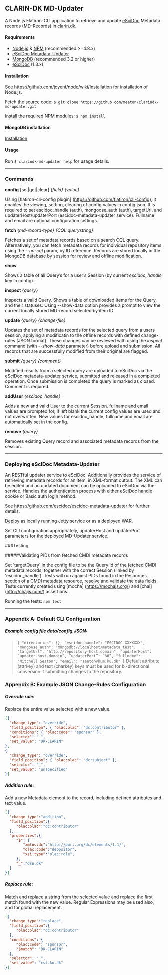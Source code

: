 ## CLARIN-DK MD-Updater

A Node.js Flatiron-CLI application to retrieve and update [eSciDoc](http://www.escidoc.org) Metadata records (MD-Records) in [clarin.dk](http://www.clarin.dk).

#### Requirements
* [Node.js](http://nodejs.org/) & [NPM](http://npmjs.org/) (recommended >=4.8.x)
* [eSciDoc Metadata-Updater](https://github.com/escidoc/escidoc-metadata-updater)
* [MongoDB](http://www.mongodb.org/) (recommended 3.2 or higher)
* [eSciDoc](http://www.escidoc.org) (1.3.x)

#### Installation
See https://github.com/joyent/node/wiki/Installation for installation of Node.js.

Fetch the source code:
``$ git clone https://github.com/meaton/clarindk-md-updater.git``

Install the required NPM modules:
``$ npm install``

#### MongoDB installation
[Installation](http://docs.mongodb.org/manual/installation/)

#### Usage
Run ``$ clarindk-md-updater help`` for usage details.

- - -

### Commands

**config** [set|get|clear] *{field} {value}*

Using [flatiron-cli-config plugin] (https://github.com/flatiron/cli-config), it enables the viewing, setting, clearing of config values in config.json. It is required to set escidoc_handle (auth), mongoose_auth (auth), targetUrl, and updaterHost/updaterPort (escidoc-metadata-updater service). Fullname and email are optional configuration settings.

**fetch** *{md-record-type} {CQL querystring}*

Fetches a set of metadata records based on a search CQL query. Alternatively, you can fetch metadata records for individual repository items using the *--no-cql* param, by ID reference. Records are stored locally in the MongoDB database by session for review and offline modification.

**show**

Shows a table of all Query’s for a user’s Session (by current *escidoc_handle* key in config).

**inspect** *{query}*

Inspects a valid Query. Shows a table of downloaded Items for the Query, and their statuses. Using --show-data option provides a prompt to view the current locally stored MD-record selected by item ID.

**update** *{query} {change-file}*

Updates the set of metadata records for the selected query from a users session, applying a modificatin to the offline records with defined change-rules (JSON format). These changes can be reviewed with using the *inspect* command (with *--show-data* parameter) before upload and submission. All records that are successfully modified from their original are flagged.

**submit** *{query} {comment}*

Modified results from a selected query are uploaded to eSciDoc via the eSciDoc metadata-updater service, submitted and released in a completed operation.
Once submission is completed the query is marked as closed. Comment is required.

**addUser** *{escidoc_handle}*

Adds a new and valid User to the current Session. fullname and email values are prompted for, if left blank the current config values are used and not overwritten. New values for escidoc_handle, fullname and email are automatically set in the config.

**remove** *{query}*

Removes existing Query record and associated metadata records from the session.

- - -

### Deploying eSciDoc Metadata-Updater

An RESTful updater service to eSciDoc. Additionally provides the service of retrieving metadata records for an item, in XML-format output. The XML can be edited and an updated document can be uploaded to eSciDoc via the service. Handles the authentication process with either eSciDoc handle cookie or Basic auth login method.

See https://github.com/escidoc/escidoc-metadata-updater for further details.

Deploy as locally running Jetty service or as a deployed WAR.

Set CLI configuration appropriately, updaterHost and updaterPort parameters for the deployed MD-Updater service.

###Testing

#####Validating PIDs from fetched CMDI metadata records

Set 'targetQuery' in the config file to be the Query id of the fetched CMDI metadata records, together with the correct Session (linked by 'escidoc_handle'). Tests will run against PIDs found in the Resources section of a CMDI metadata resource, resolve and validate the data fields. Tests currently created using [mocha] (https://mochajs.org/) and [chai] (http://chaijs.com/) assertions.

Running the tests:
``npm test``

- - -

### Appendix A: Default CLI Configuration

##### Example config file data/config.JSON:
>``
{
  "directories": {},
  "escidoc_handle": "ESCIDOC-XXXXXXX",
  "mongoose_auth": "mongodb://localhost/metadata_test",
  "targetUrl": "http://repository-host.domain",
  “updaterHost”: “updater-host.domain”,
  “updaterPort”: “80”,
  "fullname": "Mitchell Seaton",
  "email": "seaton@hum.ku.dk"
}
``
Default attribute (attrkey) and text (charkey) keys must be used for bi-directional conversion if submitting changes to the repository. 

### Appendix B: Example JSON Change-Rules Configuration

##### Override rule:
Replace the entire value selected with a new value.
```json
[{
  "change_type": "override",
  "field_position": { "olac:olac": "dc:contributor" },
  "conditions": { "olac:code": "sponsor" },
  "selector": "_",
  "set_value": "DK-CLARIN"
},
{
  "change_type": "override",
  "field_position": { "olac:olac": "dc:subject" },
  "selector": "_",
  "set_value": "unspecified"
}]
```

##### Addition rule:
Add a new Metadata element to the record, including defined attributes and text value.
```json
[{
  "change_type":"addition",
  "field_position":{
     "olac:olac":"dc:contributor"
  },
  "properties":{
     "$": {
        "xmlns:dc":"http://purl.org/dc/elements/1.1/",
        "olac:code":"depositor",
        "xsi:type":"olac:role",
     },
     "_":"dsn.dk"
  }
}]
```

##### Replace rule:
Match and replace a string from the selected value and replace the first match found with the new value. Regular Expressions may be used also, and for global replacement.

```json
[{
  "change_type":"replace",
  "field_position":{
     "olac:olac":"dc:contributor"
  },
  "conditions": {
     "olac:code": "sponsor",
     "$match": "DK-CLARIN"
  },
  "selector": "_",
  "set_value": "cst.ku.dk"
}]
```
